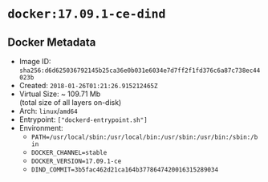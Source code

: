 # `docker:17.09.1-ce-dind`

## Docker Metadata

- Image ID: `sha256:d6d625036792145b25ca36e0b031e6034e7d7ff2f1fd376c6a87c738ec44023b`
- Created: `2018-01-26T01:21:26.915212465Z`
- Virtual Size: ~ 109.71 Mb  
  (total size of all layers on-disk)
- Arch: `linux`/`amd64`
- Entrypoint: `["dockerd-entrypoint.sh"]`
- Environment:
  - `PATH=/usr/local/sbin:/usr/local/bin:/usr/sbin:/usr/bin:/sbin:/bin`
  - `DOCKER_CHANNEL=stable`
  - `DOCKER_VERSION=17.09.1-ce`
  - `DIND_COMMIT=3b5fac462d21ca164b3778647420016315289034`
